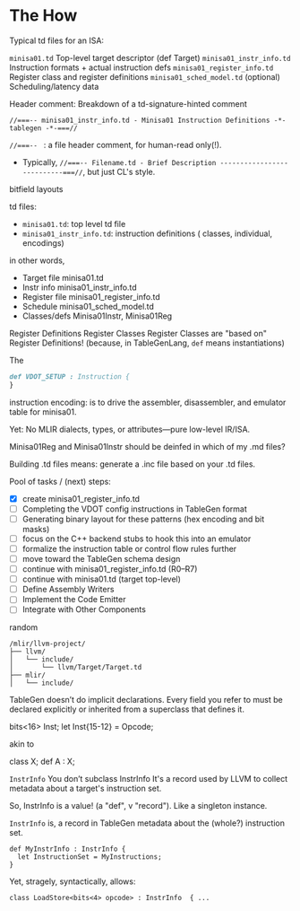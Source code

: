 # The How

Typical td files for an ISA:

`minisa01.td`	Top-level target descriptor (def Target)
`minisa01_instr_info.td`	Instruction formats + actual instruction defs
`minisa01_register_info.td`	Register class and register definitions
`minisa01_sched_model.td`	(optional) Scheduling/latency data


Header comment:
Breakdown of a td-signature-hinted comment
```td
//===-- minisa01_instr_info.td - Minisa01 Instruction Definitions -*- tablegen -*-===//
```


`//===-- ` : a file header comment, for human-read only(!).
* Typically, `//===-- Filename.td - Brief Description ---------------------------===//`, but just CL's style.



bitfield layouts

td files:
* `minisa01.td`: top level td file
* `minisa01_instr_info.td`:  instruction definitions ( classes, individual, encodings)

in other words,
* Target file	 	minisa01.td
* Instr info	 	minisa01_instr_info.td
* Register file	minisa01_register_info.td
* Schedule	 	minisa01_sched_model.td
* Classes/defs 	Minisa01Instr, Minisa01Reg


Register Definitions
Register Classes
Register Classes are "based on" Register Definitions!  (because, in TableGenLang, `def` means instantiations)

The
```md
def VDOT_SETUP : Instruction {
}
```


instruction encoding: is to drive the assembler, disassembler, and emulator table for minisa01.

Yet:
No MLIR dialects, types, or attributes—pure low-level IR/ISA.





Minisa01Reg and Minisa01Instr should be deinfed in which of my .md files?

Building .td files means: generate a .inc file based on your .td files.



Pool of tasks / (next) steps:

- [x] create minisa01_register_info.td
- [ ] Completing the VDOT config instructions in TableGen format
- [ ] Generating binary layout for these patterns (hex encoding and bit masks)
- [ ] focus on the C++ backend stubs to hook this into an emulator
- [ ] formalize the instruction table or control flow rules further
- [ ] move toward the TableGen schema design
- [ ] continue with minisa01_register_info.td (R0–R7)
- [ ] continue with minisa01.td (target top-level)
- [ ] Define Assembly Writers
- [ ] Implement the Code Emitter
- [ ] Integrate with Other Components

random

```
/mlir/llvm-project/
├── llvm/
│   └── include/
│       └── llvm/Target/Target.td
├── mlir/
│   └── include/
```


TableGen doesn’t do implicit declarations. Every field you refer to must be declared explicitly or inherited from a superclass that defines it.

  bits<16> Inst;
  let Inst{15-12} = Opcode;

akin to

class X;
def A : X;


`InstrInfo`
You don’t subclass InstrInfo
It's a record used by LLVM to collect metadata about a target's instruction set.

So, InstrInfo is a value! (a "def", v "record"). Like a singleton instance.

`InstrInfo` is, a record in TableGen
metadata about the (whole?) instruction set.

```
def MyInstrInfo : InstrInfo {
  let InstructionSet = MyInstructions;
}
```

Yet, stragely, syntactically, allows:
```
class LoadStore<bits<4> opcode> : InstrInfo  { ...
```
